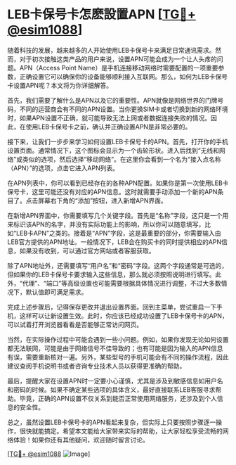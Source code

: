 # LEB卡保号卡怎麽設置APN [[TG💪+ @esim1088](https://t.me/s/esim1088)]

随着科技的发展，越来越多的人开始使用LEB卡保号卡来满足日常通讯需求。然而，对于初次接触这类产品的用户来说，设置APN可能会成为一个让人头疼的问题。APN（Access Point Name）是手机连接移动网络时需要配置的一项重要参数，正确设置它可以确保你的设备能够顺利接入互联网。那么，如何为LEB卡保号卡设置APN呢？本文将为你详细解答。

首先，我们需要了解什么是APN以及它的重要性。APN就像是网络世界的门牌号码，不同的运营商会有不同的APN设置。当你更换SIM卡或者切换到新的网络环境时，如果APN设置不正确，就可能导致无法上网或者数据连接失败的情况。因此，在使用LEB卡保号卡之前，确认并正确设置APN是非常必要的。

接下来，让我们一步步来学习如何设置LEB卡保号卡的APN。首先，打开你的手机设置页面。通常情况下，这个图标会显示为一个齿轮形状。进入后找到“无线和网络”或类似的选项，然后选择“移动网络”。在这里你会看到一个名为“接入点名称（APN）”的选项，点击它进入APN列表。

在APN列表中，你可以看到已经存在的各种APN配置。如果你是第一次使用LEB卡保号卡，这里可能还没有对应的APN信息。这时就需要手动添加一个新的APN条目了。点击屏幕右下角的“添加”按钮，进入新增APN界面。

在新增APN界面中，你需要填写几个关键字段。首先是“名称”字段，这只是一个用来标识该APN的名字，并没有实际功能上的影响，所以你可以随意填写，比如“LEB卡APN”之类的。接着是“APN”字段，这是最重要的部分，你需要输入由LEB官方提供的APN地址。一般情况下，LEB会在购买卡的同时提供相应的APN信息，如果没有收到，可以通过官方网站或者客服获取。

除了APN地址外，还需要填写“用户名”和“密码”字段。这两个字段通常是可选的，但如果你的LEB卡保号卡要求输入这些信息，那么就必须按照说明进行填写。此外，“代理”、“端口”等高级设置也可能需要根据具体情况进行调整，不过大多数情况下，默认值即可满足需求。

完成上述步骤后，记得保存更改并退出设置界面。回到主菜单，尝试重启一下手机，这样可以让新设置生效。此时，你应该已经成功设置了LEB卡保号卡的APN，可以试着打开浏览器看看是否能够正常访问网页。

当然，在实际操作过程中可能会遇到一些小问题。例如，如果你发现无论如何设置都无法联网，可能是由于网络信号不佳导致的；也有可能是因为输入的APN信息有误，需要重新核对一遍。另外，某些型号的手机可能会有不同的操作流程，因此建议查阅手机说明书或者咨询专业技术人员以获得更准确的帮助。

最后，提醒大家在设置APN时一定要小心谨慎，尤其是涉及到敏感信息如用户名和密码的时候。如果不确定某些选项的具体含义，最好直接联系LEB客服寻求帮助。毕竟，正确的APN设置不仅关系到能否正常使用网络服务，还涉及到个人信息的安全性。

总之，虽然设置LEB卡保号卡的APN看起来复杂，但实际上只要按照步骤逐一操作，很快就能搞定。希望本文能给大家带来实际的帮助，让大家轻松享受流畅的网络体验！如果你还有其他疑问，欢迎随时留言讨论。

[[TG💪+ @esim1088](https://t.me/s/esim1088) ![Image](https://i.postimg.cc/4NQfJmqS/Snipaste-2025-05-13-00-14-12.png)]